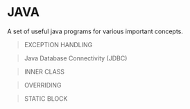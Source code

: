 # JAVA

A set of useful java programs for various important concepts.
>EXCEPTION HANDLING

>Java Database Connectivity (JDBC)

>INNER CLASS 

>OVERRIDING

>STATIC BLOCK
